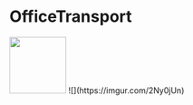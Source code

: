 # OfficeTransport
<img src="https://imgur.com/2Ny0jUn" width="100" height="100" />
![](https://imgur.com/2Ny0jUn)
